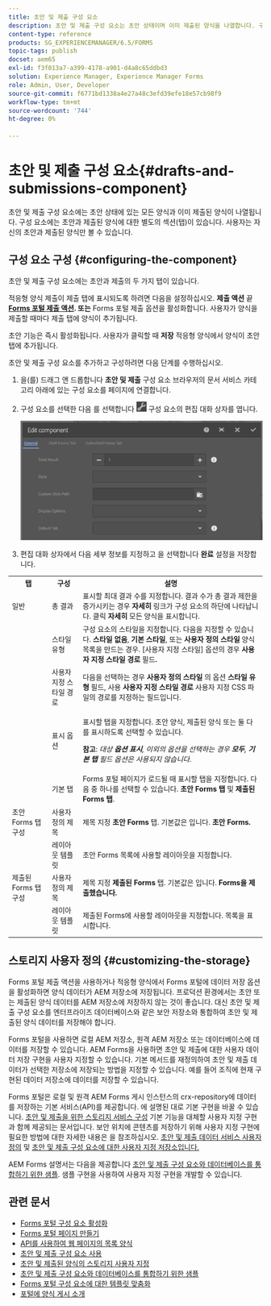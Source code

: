 ```yaml
---
title: 초안 및 제출 구성 요소
description: 초안 및 제출 구성 요소는 초안 상태이며 이미 제출된 양식을 나열합니다. 구성 요소의 모양과 스타일을 사용자 지정할 수 있습니다.
content-type: reference
products: SG_EXPERIENCEMANAGER/6.5/FORMS
topic-tags: publish
docset: aem65
exl-id: f3f013a7-a399-4178-a901-d4a8c65ddbd3
solution: Experience Manager, Experience Manager Forms
role: Admin, User, Developer
source-git-commit: f6771bd1338a4e27a48c3efd39efe18e57cb98f9
workflow-type: tm+mt
source-wordcount: '744'
ht-degree: 0%

---
```


# 초안 및 제출 구성 요소{#drafts-and-submissions-component}

초안 및 제출 구성 요소에는 초안 상태에 있는 모든 양식과 이미 제출된 양식이 나열됩니다. 구성 요소에는 초안과 제출된 양식에 대한 별도의 섹션(탭)이 있습니다. 사용자는 자신의 초안과 제출된 양식만 볼 수 있습니다.

## 구성 요소 구성 {#configuring-the-component}

초안 및 제출 구성 요소에는 초안과 제출의 두 가지 탭이 있습니다.

적응형 양식 제출이 제출 탭에 표시되도록 하려면 다음을 설정하십시오. **제출 액션** 끝 **[Forms 포털 제출 액션](../../forms/using/configuring-submit-actions.md). 또는** Forms 포털 제출 옵션을 활성화합니다. 사용자가 양식을 제출할 때마다 제출 탭에 양식이 추가됩니다.

초안 기능은 즉시 활성화됩니다. 사용자가 클릭할 때 **저장** 적응형 양식에서 양식이 초안 탭에 추가됩니다.

초안 및 제출 구성 요소를 추가하고 구성하려면 다음 단계를 수행하십시오.

1. 을(를) 드래그 앤 드롭합니다 **초안 및 제출** 구성 요소 브라우저의 문서 서비스 카테고리 아래에 있는 구성 요소를 페이지에 연결합니다.
1. 구성 요소를 선택한 다음 를 선택합니다 ![settings_icon](assets/settings_icon.png) 구성 요소의 편집 대화 상자를 엽니다.

   ![초안 및 제출 구성 요소](assets/drafts-submissions-edit.png)

1. 편집 대화 상자에서 다음 세부 정보를 지정하고 을 선택합니다 **완료** 설정을 저장합니다.

<table>
 <tbody>
  <tr>
   <th>탭</th>
   <th>구성</th>
   <th>설명</th>
  </tr>
  <tr>
   <td>일반</td>
   <td>총 결과</td>
   <td>표시할 최대 결과 수를 지정합니다. 결과 수가 총 결과 제한을 증가시키는 경우 <strong>자세히 </strong>링크가 구성 요소의 하단에 나타납니다. 클릭 <strong>자세히 </strong>모든 양식을 표시합니다. </td>
  </tr>
  <tr>
   <td> </td>
   <td>스타일 유형</td>
   <td>구성 요소의 스타일을 지정합니다. 다음을 지정할 수 있습니다. <strong>스타일 없음</strong>, <strong>기본 스타일</strong>, 또는 <strong>사용자 정의 스타일</strong> 양식 목록을 만드는 경우. [사용자 지정 스타일] 옵션의 경우 <strong>사용자 지정 스타일 경로 </strong>필드<strong>.</strong></td>
  </tr>
  <tr>
   <td> </td>
   <td>사용자 지정 스타일 경로</td>
   <td>다음을 선택하는 경우 <strong>사용자 정의 스타일</strong> 의 옵션 <strong>스타일 유형</strong> 필드, 사용 <strong>사용자 지정 스타일 경로</strong> 사용자 지정 CSS 파일의 경로를 지정하는 필드입니다. </td>
  </tr>
  <tr>
   <td> </td>
   <td>표시 옵션</td>
   <td><p>표시할 탭을 지정합니다. 초안 양식, 제출된 양식 또는 둘 다를 표시하도록 선택할 수 있습니다. </p> <p><strong>참고</strong>:<em> 대상 <strong>옵션 표시</strong>, 이외의 옵션을 선택하는 경우 <strong>모두</strong>, <strong>기본 탭</strong> 필드 옵션은 사용되지 않습니다.</em></p> </td>
  </tr>
  <tr>
   <td> </td>
   <td>기본 탭</td>
   <td>Forms 포털 페이지가 로드될 때 표시할 탭을 지정합니다. 다음 중 하나를 선택할 수 있습니다. <strong>초안 Forms 탭</strong> 및 <strong>제출된 Forms 탭</strong>.</td>
  </tr>
  <tr>
   <td>초안 Forms 탭 구성</td>
   <td>사용자 정의 제목</td>
   <td>제목 지정 <strong>초안 Forms</strong> 탭. 기본값은 입니다. <strong>초안 Forms.</strong></td>
  </tr>
  <tr>
   <td> </td>
   <td>레이아웃 템플릿</td>
   <td>초안 Forms 목록에 사용할 레이아웃을 지정합니다.</td>
  </tr>
  <tr>
   <td>제출된 Forms 탭 구성</td>
   <td>사용자 정의 제목 </td>
   <td>제목 지정 <strong>제출된 Forms </strong>탭. 기본값은 입니다. <strong>Forms을 제출했습니다.</strong></td>
  </tr>
  <tr>
   <td> </td>
   <td>레이아웃 템플릿</td>
   <td>제출된 Forms에 사용할 레이아웃을 지정합니다.<strong> </strong>목록을 표시합니다. </td>
  </tr>
 </tbody>
</table>

## 스토리지 사용자 정의 {#customizing-the-storage}

Forms 포털 제출 액션을 사용하거나 적응형 양식에서 Forms 포털에 데이터 저장 옵션을 활성화하면 양식 데이터가 AEM 저장소에 저장됩니다. 프로덕션 환경에서는 초안 또는 제출된 양식 데이터를 AEM 저장소에 저장하지 않는 것이 좋습니다. 대신 초안 및 제출 구성 요소를 엔터프라이즈 데이터베이스와 같은 보안 저장소와 통합하여 초안 및 제출된 양식 데이터를 저장해야 합니다.

Forms 포털을 사용하면 로컬 AEM 저장소, 원격 AEM 저장소 또는 데이터베이스에 데이터를 저장할 수 있습니다. AEM Forms을 사용하면 초안 및 제출에 대한 사용자 데이터 저장 구현을 사용자 지정할 수 있습니다. 기본 메서드를 재정의하여 초안 및 제출 데이터가 선택한 저장소에 저장되는 방법을 지정할 수 있습니다. 예를 들어 조직에 현재 구현된 데이터 저장소에 데이터를 저장할 수 있습니다.

Forms 포털은 로컬 및 원격 AEM Forms 게시 인스턴스의 crx-repository에 데이터를 저장하는 기본 서비스(API)를 제공합니다. 에 설명된 대로 기본 구현을 바꿀 수 있습니다. [초안 및 제출을 위한 스토리지 서비스 구성](/help/forms/using/configuring-draft-submission-storage.md) 기본 기능을 대체할 사용자 지정 구현과 함께 제공되는 문서입니다. 보안 위치에 콘텐츠를 저장하기 위해 사용자 지정 구현에 필요한 방법에 대한 자세한 내용은 을 참조하십시오. [초안 및 제출 데이터 서비스 사용자 정의](/help/forms/using/custom-draft-submission-data-services.md) 및 [초안 및 제출 구성 요소에 대한 사용자 지정 저장소입니다.](/help/forms/using/adding-custom-storage-provider-forms.md)

AEM Forms 설명서는 다음을 제공합니다 [초안 및 제출 구성 요소와 데이터베이스를 통합하기 위한 샘플](integrate-draft-submission-database.md). 샘플 구현을 사용하여 사용자 지정 구현을 개발할 수 있습니다.

## 관련 문서

* [Forms 포털 구성 요소 활성화](/help/forms/using/enabling-forms-portal-components.md)
* [Forms 포털 페이지 만들기](/help/forms/using/creating-form-portal-page.md)
* [API를 사용하여 웹 페이지의 목록 양식](/help/forms/using/listing-forms-webpage-using-apis.md)
* [초안 및 제출 구성 요소 사용](/help/forms/using/draft-submission-component.md)
* [초안 및 제출된 양식의 스토리지 사용자 지정](/help/forms/using/draft-submission-component.md)
* [초안 및 제출 구성 요소와 데이터베이스를 통합하기 위한 샘플](/help/forms/using/integrate-draft-submission-database.md)
* [Forms 포털 구성 요소에 대한 템플릿 맞춤화](/help/forms/using/customizing-templates-forms-portal-components.md)
* [포털에 양식 게시 소개](/help/forms/using/introduction-publishing-forms.md)
